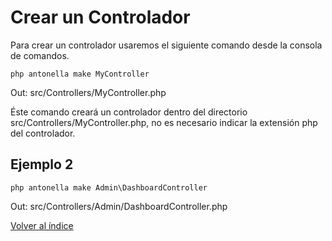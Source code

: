 # Crear un Controlador

Para crear un controlador usaremos el siguiente comando desde la consola de comandos.

`php antonella make MyController`

Out: src/Controllers/MyController.php

Éste comando creará un controlador dentro del directorio src/Controllers/MyController.php, no es necesario indicar la 
extensión php del controlador.

## Ejemplo 2

`php antonella make Admin\DashboardController`

Out: src/Controllers/Admin/DashboardController.php

[Volver al índice](https://github.com/cehojac/antonella-framework-for-wp/tree/1.8/docs/1.8/readme.md)